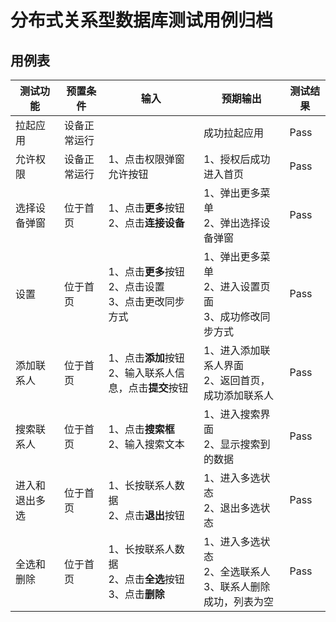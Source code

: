 # 分布式关系型数据库测试用例归档

## 用例表

|测试功能|预置条件|输入|预期输出|测试结果|
|--------------------------------|--------------------------------|--------------------------------|--------------------------------|--------------------------------|
|拉起应用|	设备正常运行|		|成功拉起应用|Pass|
| 允许权限     | 设备正常运行 | 1、点击权限弹窗允许按钮                | 1、授权后成功进入首页                         |Pass|
| 选择设备弹窗 | 位于首页 | 1、点击**更多**按钮<br/>2、点击**连接设备** | 1、弹出更多菜单<br/>2、弹出选择设备弹窗 |Pass|
| 设置 | 位于首页 | 1、点击**更多**按钮<br/>2、点击设置<br/>3、点击更改同步方式 | 1、弹出更多菜单<br/>2、进入设置页面<br/>3、成功修改同步方式 |Pass|
| 添加联系人 | 位于首页     | 1、点击**添加**按钮<br/>2、输入联系人信息，点击**提交**按钮 | 1、进入添加联系人界面<br/>2、返回首页，成功添加联系人 |Pass|
| 搜索联系人 | 位于首页 | 1、点击**搜索框**<br/>2、输入搜索文本 | 1、进入搜索界面<br/>2、显示搜索到的数据 |Pass|
| 进入和退出多选 | 位于首页 | 1、长按联系人数据<br/>2、点击**退出**按钮 | 1、进入多选状态<br/>2、退出多选状态 |Pass|
| 全选和删除 | 位于首页 | 1、长按联系人数据<br/>2、点击**全选**按钮<br/>3、点击**删除** | 1、进入多选状态<br/>2、全选联系人<br/>3、联系人删除成功，列表为空 |Pass|